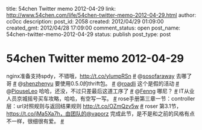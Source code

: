 title: 54chen Twitter memo 2012-04-29 
link: http://www.54chen.com/life/54chen-twitter-memo-2012-04-29.html
author: cc0cc
description: 
post_id: 2058
created: 2012/04/29 01:09:00
created_gmt: 2012/04/28 17:09:00
comment_status: open
post_name: 54chen-twitter-memo-2012-04-29
status: publish
post_type: post

# 54chen Twitter memo 2012-04-29 

nginx准备支持spdy，不错哦，http://t.co/ylumpRSn [#](http://twitter.com/54chen/statuses/196062378117439488) @[sosofaraway](http://twitter.com/sosofaraway) 去哪了哥 [#](http://twitter.com/54chen/statuses/195788513738891264) @[shenzhenyu](http://twitter.com/shenzhenyu) 要使用0.5.0的thrift包。 [#](http://twitter.com/54chen/statuses/195780272950755328) @[roadli](http://twitter.com/roadli) 这个是假的活动 [#](http://twitter.com/54chen/statuses/195780184803262464) @[PiouseLeo](http://twitter.com/PiouseLeo) 哈哈，还没，不过只差最后这道工序了 [#](http://twitter.com/54chen/statuses/195779752198545408) @[Fenng](http://twitter.com/Fenng) 哪尼？ [#](http://twitter.com/54chen/statuses/195777743995158528) IT从业人员京城摇号买车攻略，哈哈，有空写一写。 [#](http://twitter.com/54chen/statuses/195746592198901763) rose手册第三章一节：controller层：url对照规则与返回结果规则 <http://t.co/OZmQzv5w> [#](http://twitter.com/54chen/statuses/194647060354576384) roser 第3.1节，https://t.co/jMa5Xa7h，由团队的@vaporz 完成此节，是不是和之前的风格有点不一样，很细很有爱。 [#](http://twitter.com/54chen/statuses/194642782604902400)
